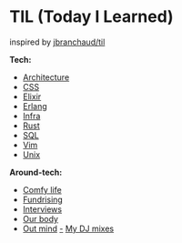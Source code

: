 # TIL (Today I Learned) 
inspired by [jbranchaud/til](https://github.com/jbranchaud/til?tab=readme-ov-file)


**Tech:**
- [Architecture](architecture/)
- [CSS](css/)
- [Elixir](elixir/)
- [Erlang](erlang/)
- [Infra](infrastructure/)
- [Rust](rust/)
- [SQL](sql/)
- [Vim](vim/)
- [Unix](unix/)


**Around-tech:**
- [Comfy life](comfy_life/)
- [Fundrising](fundrising/)
- [Interviews](interviews/)
- [Our body](our_body/)
- [Out mind](our_mind/)
[-](-) [My DJ mixes](dj/)













<!---
##### Unsorted yet
## 2024-05-14 06:07

testcontainers (Elixir friendly) - https://testcontainers.com/desktop/?utm_campaign=2024-04-24-testcontainers-desktop&utm_medium=video&utm_source=youtube




## 2024-05-09 12:00

Peer code review - https://smartbear.com/learn/code-review/best-practices-for-peer-code-review/



Interview intro
# v2:
## Intro + ice breaker
:) I suck in JS
:) “normal” job before SWE
:) audio-device’s driver has been installed incorrectly

- 7 years of exp in production. 4.5 years in PETAL  stack (day-to-day)
- before IT I used to have a “normal” job in marketing.
Marketing -> automation the Adv processes (Google Ad, Facebook Ad etc, analytics) -> full-time software engineer

## the latest project
- Zoom-like, Miro-like platform.
solution !exactly! for education
for teachers, tutors

BE - audio, video calls, recording, speech recognition
FE - upgrading whiteboard. Admin pages
Infra - docker configs, log management, GH Actions for auto tests

#### Most challenging moment:
S - new team, new stack, 99% homebrewed tools
T - join the process ASAP
A - ask-ask-ask
R -  



#### Fuck-up moment:
S - I suck in JS. 

## questions?


























































## 2024-05-06 10:34

Summary of Clean Code - https://gist.github.com/wojteklu/73c6914cc446146b8b533c0988cf8d29

Yet another intrepretation of my rule is a Boy scout rule: Leave the campground cleaner than you found it.



## 2024-05-03 18:25

:queue.* is awesome in Elixir




## 2024-05-02 11:34
Dockerfiles, .sh files, Makefiles can wrapped in Earthfile here - https://docs.earthly.dev/basics/part-1-a-simple-earthfile


%%%%%%%%%%%%%%%%%%%%%%%%%%%%%%%%%% Above is moved in TIL %%%%%%%%%%%%%%%%%%%%%%%%%%%%%%%%%%%%%%%%%%%%%%%%%


## 2024-04-25 12:49

Git commit messages Policy - https://www.conventionalcommits.org/en/v1.0.0-beta.2/#:~:text=Commits%20MUST%20be%20prefixed%20with,bug%20fix%20for%20your%20application.


## 2024-04-25 05:05

Github scanner for HRs and pre-interview screening - https://gitroll.io
Works meh, but it might be a ice breaker





## 2024-04-16 14:46

Find related subreddits by a keyword
`https://anvaka.github.io/sayit/?query=tutor`




## 2024-04-05 16:25

List of all Membrane Plugins here - https://github.com/membraneframework/membrane_core/#All-packages




## 2024-04-05 07:54

Performance, profiling and all-about-the-project info for Elixir projects
https://gitlab.com/MachinesAreUs/archeometer

works unstable for existing project, but maybe I need to spend more time with it



## 2024-03-05 19:39
Law English dictionary:
1) https://www.nolo.com/dictionary
2) https://thelawdictionary.org/letter/m/



## 2024-02-26 11:47

ETS tables are never garbage collected. Only removing records manually will reclaim memory
Don't use dynamic atoms. They are cached till VM running

Erlang/Elixir debugging - Tracing here - https://www.youtube.com/watch?v=pj6zAgvVt5w - Timestamp 21:00




## 2024-02-26 10:24

how to resolve ssh issue for new ubuntu machine (usually for home-based servers )
https://locall.host/why-cant-i-ssh-into-ubuntu/
















## 2024-02-25 13:17
Legally, the advertisements are not offers. Instead, they are held to be invitations for you to come and make an offer.

Now the big thing about revocation is that you have to do it before it's accepted
The third method by which offers will be terminated is called operation of law. Things like the death or incompetence of one of the parties, destructing of subject matter, or an unreasonable lapse of time

### Acceptance
Rejection is easy: just say no. But for acceptance there are a few requirements in order to have a valid acceptance of an offer and form a valid and enforceable contract.






















## 2024-02-24 20:15
in contract there always at least 2 parties
offeror
offeree

valid contract
void contract



## 2024-02-23 22:09

today I learned how to experiment with Ansible via Docker
https://medium.com/@mefengl/unknown-title-a4d9400b7bf0

useful when I need to dry-run and test some playbooks without setting any VMware or VBox (useful for mac M1)





## 2024-02-13 18:30

I can use `Process.send_after/2` 
send_after(dest, msg, time, opts \\ [])
Sends msg to dest after time milliseconds.

use it istead of cron jobs.

And I may use gen_retry for retriving -  
https://github.com/appcues/gen_retry

---
Find begginer-friendly post about Rust and Arduino. I may try it
https://blog.logrocket.com/complete-guide-running-rust-arduino/



## 2024-02-12 15:58

# Write a short program that prints each number from 1 to 100 on a new line.
# 
# For each multiple of 3, print "Fizz" instead of the number.
# 
# For each multiple of 5, print "Buzz" instead of the number.
# 
# For numbers which are multiples of both 3 and 5, print "FizzBuzz" instead of the number.

















































































## 2024-02-02 15:45

read carefully this - deps/phoenix_live_view/lib/phoenix_live_view.ex 




## 2024-02-01 11:36



## 2024-01-29 11:11


pull-up resistors
pull-down resistors






















































When I will be on an interview again - I'd like to ask what tools company's team use in communication.
Teams & Outlook - red flag
Slack - hmm, well-enough
Discord - means the team is friendly and nerdy enough to use the best known tools


---
2023-11-09

# Error:
:observer.start() is not starting in IEx 

### Solution:
You can do extra_applications:

---

```
if Mix.env == :dev, do: [:observer, :wx, :logger, :runtime_tools], else: [:logger, :runtime_tools]
```










2023-09-29
1) An alternative to `with` usage in Elixir - https://hexdocs.pm/sage/readme.html
`It’s like Ecto.Multi but across business logic and third-party APIs.`

instead of 
```
  with {:ok, user} <- create_user(attrs),
           {:ok, plans} <- fetch_subscription_plans(attrs),
           {:ok, charge} <- charge_card(user, subscription),
           {:ok, subscription} <- create_subscription(user, plan, attrs),
           {:ok, _delivery} <- schedule_delivery(user, subscription, attrs),
           {:ok, _receipt} <- send_email_receipt(user, subscription, attrs),
           {:ok, user} <- update_user(user, %{subscription: subscription}) do
```

we may use this:
```
 new()
    |> run(:user, &create_user/2)
    |> run(:plans, &fetch_subscription_plans/2, &subscription_plans_circuit_breaker/3)
    |> run(:subscription, &create_subscription/2, &delete_subscription/3)
    |> run_async(:delivery, &schedule_delivery/2, &delete_delivery_from_schedule/3)
    |> run_async(:receipt, &send_email_receipt/2, &send_excuse_for_email_receipt/3)
    |> run(:update_user, &set_plan_for_a_user/2)
    |> finally(&acknowledge_job/2)
    |> transaction(SageExample.Repo, attrs)
```
---


2023-09-13
1) kubectl alternative? Hmm, k9s looks interesting

---

2023-09-11
1) kinda ready-to-use ECK configs - https://github.com/framsouza/eck-ready-for-production/blob/main/external-dns.yaml



--- 
2023-07-02
1) `kubectl get pods -A` to check which of your pods are running if you don't know your namespace



---

2023-07-02
1) Bad SQL for removing expired items -
`SELECT ... WHERE DateDiff(mm, OrderDate,GetDate()) >= 30;`
Fixed: `SELECT ... WHERE OrderDate < DateAdd(mm, -30, GetDate());`


---

2023-07-01
1) "The more pressure you take, the more pressure you will get" - once being said in ThePrimeagen video here - https://www.youtube.com/watch?v=3J6ZpoPWauI
So saying "No" will play good game for me right now AND will play better in long run

---

2023-06-24
1) Way better to use language model "Yes and..." instead of "Yes, but" in any type of conversation

---

2023-06-23
1) Algo course notes:
    - ask better clarifying questions
    - writing the code - is the last thing to do and its optional
    - ask questions earlier

    - shape data structure(s) to the problem - not the problem to the data structure
    - the 1st solution you do - should be dummiest and easiest solution that accurate. Optimize it later
2) 

---

2023-06-22
1) did a bit of rm-to-rip typelearning
2) found a Warp (CLI alternative). So far so good. Looks fancy. Works with Tmux

---

2023-06-18
1) A course "Rust for TS developers" is done. The course is good, useful, quite "dry" and cover 2 main concepts: trait+imp+generics and Borrow checker.
I think it's quite good for starting up.
2) `rustup docs --book` - offline Rust book

---

2023-06-17
1) I can't say I got the 100% of generic idea. I got the result it wants to reach: to be 1 for every situations. And that's pretty nice. Kinda macro from Elixir: lets generate all possible variants for every situation.
2) I think I got the idea of `impl<T, U> ...` - it means that 2 types might be different (ex: f64 and i32) BUT in some cases it still will work when T=f64 and U=f64. We cover both cases: when they are same and they are different. With `impl<T>` we won't have this opportunity to cover both.

---

2023-06-16
1) `cargo install cargo-watch` + watch only `/src` and clear the console - `cargo watch -c -w src -x run`
2) done with yesterday's code where From and IntoIter had been kicked my brain out.
Now Dispay works, Iter works for Rectangle, `collide/2` works (but I'm not sure it works okay for Rect-within-Circle cases)
3) how to public rust app in brew - https://federicoterzi.com/blog/how-to-publish-your-rust-project-on-homebrew/


---

2023-06-15
1) Display and Default. Boom! Looks good, I hope I will use this knowledge :)
2) vim knowledge boom moment: I saw how ThePrimeagen did "add lost brackets to the end of the line for this N lines". It works this way: select the lines, press shift+:, it shows `:'<'>` and here I can use any of commands. For this example it was :s/%pattern_to_change%$/%new_pattern/g.
Dollar sign is the sign "The end of the line"

---

2023-06-13
1) added Rust-written music player. Vim keybindings, shitty look.. oh, thats what I was looking for :)
2) played around Rust tutor this time. Modules + crates + `use ...` - goes okay. Lovin' it

---

2023-06-10
1) vec![...] is temporary. We need to declare it in a var and use it AFTER - now the vec! will be in a memory
2) kinda worked out with structs, impls and triats. Structs were useing for objects (Circle, Rectangle), impl for their action with specific struct (Area for Circle, Area for Rectangle) and triat for the action we want to do with the all structs (Area)
3) idea of learning project - thinky-type the RIP project (Rust-written rm command)
4) `::std::io::...` use for absolute path. At the same time `std::io::...` is pretty standart

---
2023-06-10
1) if I need to get a String from args but stuck with Option<String> - maybe I need to use .expect("error msg") at the end.
Example
```
    let path: String =
        env::args()
        .last()
        .expect("should be at least one arg");
```
2) kinda hard part when I tried `trait` to add it by myself. But resolve it with some hinds from a course
3) `.parse::<T>()` can have `.parse::<T>().ok()` or `.parse::<T>().err()`
4) Rules:
    - there might be only one owner
    - there might be unlimited amount on immutable borrows (references, or my example: read-onlys);
    - there might be only one mutable ref (or my example - RWs) and no immutable refs

---
2023-06-9
1) watched a little :/ it was moving-out day

---
2023-06-8
1) worked with Option, .get(index) and *num, &num and *&num

---
2023-06-7
1) Played around .collect() and .iter()
2) Coc-rust works kinda good for Nvim with rust. Nice!
3) worked pretty ok with tutorial this night

---
2023-06-4
1) NOW I can say pattern matching is working in Rust pretty the same way it works in Elixir and Erlang
2) for using any sign as an alias name in ZSH - I need to add backslash. Example: \? 
3) question_mark now works quite okay. The goal of this app is reached. Nice! 

4) in Rust we may use `let y = &x` as a read-only reference and `let y = &mut x` as RW reference.
This RW-* is kinda new for me. 
When we need to use `&mut x` - we must declare `x` as mutable - `let mut x = ...`

in Rust docs it says:
```
    let mut x = vec![1, 2, 3];
    let y = &mut x; // y is a mutable reference to x
```

In this example, y is a mutable reference to the vector x. The reference y can be used to modify the vector's elements without transferring ownership.

---
2023-06-3
1) bought a course "Rust for TS devs". Start!

---
2023-06-2
1) Tried amazing thing: idea -> chat.openai -> CLI app in 25 minutes

---
2023-06-1
1) tried to compile rs-file without main function. For now I'm not sure I know how to do it :)
2) a scope in Rust works quite obvious. I like it: {} define the scope.
3) Rust's compiler can teach me. Nice!

---



---
before Notes have been created - I used this "100daysOfRust"

2023-04-12
1) :AI in nvim works and works pretty awesome
2) :DBUI solves my tasks and works pretty awesome as well

---

2023-04-06
1) how to compile ex project with maximum check of errors and warnings
`mix compile --all-warnings --warnings-as-errors`

---

2023-04-04
1) pgcli connection to remote db
`pgcli postgresql://user:password@host:port/dbname`
---

2023-03-29
1) found OpenCommit here - https://github.com/di-sukharev/opencommit
it helps with commit messages

2023-03-21
1) `curl http://169.254.169.254/latest/meta-data/spot/instance-action` - we need to ask this url constantly
to catch a termination signal
Idea: Elixir or Erlang, make a tiny service to catch this signal 


2023-03-20
1) launched around 10-12 AWS spot instances. Got some insights about. 
Looks like it decrease my AWS costs in April

---------

2023-03-8
1) finally mosh works with AWS. This time it was quite easy to config. 

---------

2023-02-05
1) Weylus - a screen sharing with any device which has browser and same WiFi.
Might be a usecase for a coding inside a vehicle. BT keyboard + phone == laptop-free coding session inside a vehicle
Next step - to try to config it as a second monitor (https://github.com/H-M-H/Weylus)

---------

2023-02-02
1) Playwright - e2e testing better than selenium

---------

2023-01-23
1) git cz makes it easier to git-commit with templates

---------

2023-01-06
1) Now I can make a text-based-screenshot of Tmux pane. Prefix+Alt+P - screenshot

---------

2023-01-04
1) ? as an alias for `w3m google.com` is the power!
2) w3m looks like my choice as well. FInally feels better and way more useful
3) I tried to add dark theme to DBeaver - it killed this app. Thats a bad news. 
4) Good news that I installed gobang - CLI dbeaver app :) Feels nice so far :)

---------

2023-01-01
1) First note in 2023. It turns out Imma a decade developer now. First commit I did was in December, 23th, 2013. Khool

---------

2022-11-21
1) 12V-220V invertor ain't cost bazillion dollars. It costs around 10 usd. Damn! I didn't know that
2) Gmail has a functionality "mark all unread and remove them by one click". I thought I can make it only with partitions (50-100 emails per partition)

---------

2022-11-20
1) one step closer to my Blacklog application for Android. Now it can stop when time's up

----------

2022-11-19
1) Android Studio might work with Android device via WiFi. It's possible to debugging your app here and remotely
2) Vim bindings work quite well in Android Studio
3) My first forked Android app was launched on my Xiami Redmi POCO X3.
4) I defined TODOs for Blacklog

2022-11-08
Today I learned:
1) in Elixir it is possible to String.split nur only with one splitter but with a list of them. Exhibit A: 
String.split(asf, ["/", " ", "+"])

--------------

2022-11-03
Today I learned:
1) ElixirLS and ErlangLS still work bad on my laptop :/ Sucks

--------------

2022-11-02
Today I learned:
1) its better to keep a diary (aka journaling)
2) Nice idea to make (or remake) Elixir projects (nano projects) to Erlang

--------------

2022-10-30

Today I learned:
1) Looks like all I need to use for certification preparations is tutorialdojo. It covers all areas: time-limited quiz + explanations after time is up
2) AWS CloudTrail Log File Verification can detect when log-file was made up (it calls "has been tempered with")

---------------
30 days of AWS started here
---------------


2022-09-15

Today I learned:

1) Erlang trouble with ASDF - the solution was in GCC
source - https://elearning.wsldp.com/pcmagazine/configure-error-no-acceptable-c-compiler-found-in-path/

---------------


2022-09-13

Today I learned:

1) Where to get knowledge about OTP? Here - https://learnyousomeerlang.com/what-is-otp
2) Ansible has an AWS opportunity - https://docs.ansible.com/ansible/latest/collections/amazon/aws/ec2_instance_module.html#examples

---------------


2022-09-4

Today I learned:

1) Redshift is C-store
2) C-store is Columnar storage. Row vs column storage idea looks pretty understandable

---------------


2022-08-31

Today I learned:

1) Summer moved on. Result: my first summer with LeetCode solved tasks
2) SQL tasks looks too easy? Try medium and hard one

---------------


2022-08-30

Today I learned:

1) Erlang/Elixir have BIF and NIF.
BIF - build-in functions
NIF - native inplemented functions. NIF might be used when you need to use Clang in your code.
---------------


2022-08-13

Today I learned:

1) LeetCode: solved an easy task about tree root and children. It shows out how drastically far Clang goes from Elixir (or vise versa). 
Elixir - ~300ms and ~50mb of RAM for calculation 
Clang - 1ms and ~5mb of RAM for calculation 

2) YEY! My first LeetCode task solved. Believable? It is already

Progress:
- 

---------------


2022-08-9

Today I learned:

Progress:
- reached 1:15:47 of this course - https://www.youtube.com/watch?v=BRuvq59miIo&t=538s

---------------


2022-07-13

Today I learned:

1) I still can think that the tasks can not be that easy.
2) Im still posponing questions to colleagues and after it Im experiencing snowball effect with the tasks. Don't do it, Pablo-Pavlo-Paul. Ask your colleagues!


---------------


2022-06-20

Today I learned:

1) termbin.com - Pastebin for terminal


---------------


2022-05-25

Today I learned:

1) HTTPie - cli postman - https://httpie.io/cli


---------------


2022-04-24

Today I learned:

1) Vim Markdown preview - https://github.com/iamcco/markdown-preview.nvim


---------------


2022-04-23

Today I learned:

1) Exq - queues and schedulers - https://elixircasts.io/elixir-job-processing-with-exq


---------------


2022-04-04

Today I learned:

1) I've lost a streak. It was with me since December 15th 2021 till war starting. 


---------------


2022-03-15
no lectures

Today I learned:

1) https://github.com/ueberauth/ueberauth - Auth with socialnets for Elixir. Plug-based


---------------


2022-01-09
no lectures

Today I learned:
1) SAA Exam preparations - https://explore.skillbuilder.aws/learn/course/125/exam-readiness-aws-certified-solutions-architect-associate-digital
2) AWS freelance platform - https://iq.aws.amazon.com/?utm=docs&service=Serverless%20Applications%20Lens

---------------


2022-01-08
no lectures

Today I learned:
1) ready-to-use use-cases for CDK - https://github.com/awslabs/aws-solutions-constructs/tree/main/source/use_cases
updated: more Py-use-cases - https://github.com/aws-samples/aws-cdk-examples/tree/master/python

2) this might be next step for TBC payment processing - https://github.com/aws-samples/aws-cdk-examples/tree/master/python/lambda-layer/



---------------


2022-01-06
15th lecture
Lecture AWS S3

Today I learned:
1) Add MFA to learning and personal accounts
2) Docker works with WordPress and MySQL



---------------


2022-01-05
14th lecture
Lecture AWS services first look + AWS IAM

Today I learned:
1) Edge locations
2) IAM.  MFA means Multi- and not Two-three-Nth factor auth
3) Nice thoughts from http://www.paulgraham.com/raq.html
- Two startups want to hire me. Which should I choose?
Pretend you're an investor—which you are, of your time—and ask yourself which of the two you'd buy stock in.



---------------


2022-01-04
no lectures

Today I learned:
1) Docker-compose for Wordpress... is just working from a box :D That's satisying as hell :)


---------------


2021-12-30
no lectures

Today I learned:
1) AWS CDK >>> cdk synth && cdk deploy && cdk destroy
2) AWS CDK will ask you when it seems to raise your costs for AWS. You are the person who choose
Example I've worked with - https://docs.aws.amazon.com/cdk/v2/guide/ecs_example.html


---------------


2021-12-28
no lectures

Today I learned:
1) AWS documentations and AWS learning videos have not always correct :) I've got problem with TypeScript in learning video which shows old version of code.


---------------


2021-12-27
no lectures

Today I learned:
1) There is the Path inside the AWS. Full-size big-ass Path to your goal with AWS. It's free!


---------------


2021-12-26
no lectures

Today I learned:
1) Alibaba Cloud - AWS from asian world - https://www.alibabacloud.com/pricing?spm=a3c0i.7911826.6791778070.dnavpricing0.794b3870r38JNg
Free trial included
2) Alibaba Cloud learning path - https://www.alibabacloud.com/help/en/doc-detail/86739.html
3) WHole AWS Docs - https://docs.aws.amazon.com
4) Explained and calculated AWS implementations. Ready-to-start with or ready-to-help-sell-AWS-to-the-client implementations - https://aws.amazon.com/solutions/implementations/?solutions-all.sort-by=item.additionalFields.sortDate&solutions-all.sort-order=desc&awsf.Content-Type=*all&awsf.AWS-Product%20Category=*all&awsf.AWS-Industry=*all

---------------


2021-12-25
no lectures

Today I learned:
1) PDF reader with VIM bindings - Zathura
2) AWS learning plans - https://explore.skillbuilder.aws/learn
3) Well-acritectured design principles - https://docs.aws.amazon.com/wellarchitected/latest/analytics-lens/well-architected-design-principles.html

Ideas:


---------------


2021-12-24
AWS class

Today I learned:
1) I've reached first AWS certification

---------------


2021-12-23
no lectures

Today I learned:
1) how to make terminal screencasts - https://asciinema.org/
2) AWS calculator - https://calculator.aws
3) AWS lambda with blank-python - https://github.com/awsdocs/aws-lambda-developer-guide/tree/master/sample-apps/blank-python

---------------


2021-12-20
12th lecture in a row
gitlab-ci

Today I learned:
1) if add a dot to job name - it is the same as comment it. Runner will skip this job

---------------


2021-12-18
12th lecture in a row
2nd lecture soft skills

Today I learned:
1) https://12factor.net/

---------------


2021-12-17
11th lecture in a row
1st lecture CI/CD

Today I learned:
1) https://12factor.net/

---------------


2021-12-13
9th lecture in a row
3st lecture about Gitlab

Today I learned:
1) show Nginx docker-container for localhost 8080 (can be used for local projects) - sudo docker run -t -d -p 8080:80 --name nginx-baby nginx

---------------


2021-12-10
9th lecture in a row
3st lecture about Gitlab

Today I learned:
1) GPG keys. Added it to RIA and PariMatch projects


---------------


2021-12-09
Day-off


Today I learned:
5) For the first time in my life I've got Kubernetes dashboard. Got it by my own (to be honest by https://www.katacoda.com, but whatever... :D )
That's why I had no willing to fall asleep :) Worth it!


---------------


2021-12-08
8th lecture in a row
2st lecture about Gitlab

Today I learned:
1) Google boolean search - https://support.google.com/websearch/answer/2466433?hl=en
2) OhMyZsh for zsh
3) How to write readme correctly - https://editorconfig.org/
4) Easy codeshare with coded in Base64 data - https://github.com/topaz/paste \ https://topaz.github.io/paste/
5) Katacoda (kinda best learning-by-doing classes) - https://www.katacoda.com

-->
